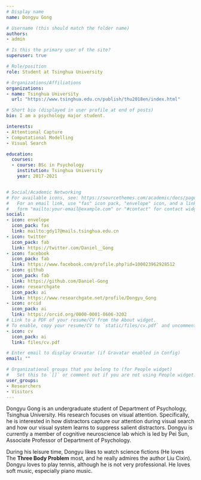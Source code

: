 ```yaml
---
# Display name
name: Dongyu Gong

# Username (this should match the folder name)
authors:
- admin

# Is this the primary user of the site?
superuser: true

# Role/position
role: Student at Tsinghua University

# Organizations/Affiliations
organizations:
- name: Tsinghua University
  url: "https://www.tsinghua.edu.cn/publish/thu2018en/index.html"

# Short bio (displayed in user profile at end of posts)
bio: I am a psychology major student.

interests:
- Attentional Capture
- Computational Modelling
- Visual Search 

education:
  courses:
  - course: BSc in Psychology
    institution: Tsinghua University
    year: 2017-2021


# Social/Academic Networking
# For available icons, see: https://sourcethemes.com/academic/docs/page-builder/#icons
#   For an email link, use "fas" icon pack, "envelope" icon, and a link in the
#   form "mailto:your-email@example.com" or "#contact" for contact widget.
social:
- icon: envelope
  icon_pack: fas
  link: mailto:gdy17@mails.tsinghua.edu.cn
- icon: twitter
  icon_pack: fab
  link: https://twitter.com/Daniel__Gong
- icon: facebook
  icon_pack: fab
  link: https://www.facebook.com/profile.php?id=100023962928512
- icon: github
  icon_pack: fab
  link: https://github.com/Daniel-Gong
- icon: researchgate
  icon_pack: ai
  link: https://www.researchgate.net/profile/Dongyu_Gong
- icon: orcid
  icon_pack: ai
  link: https://orcid.org/0000-0001-8606-3202
# Link to a PDF of your resume/CV from the About widget.
# To enable, copy your resume/CV to `static/files/cv.pdf` and uncomment the lines below.
- icon: cv
  icon_pack: ai
  link: files/cv.pdf

# Enter email to display Gravatar (if Gravatar enabled in Config)
email: ""

# Organizational groups that you belong to (for People widget)
#   Set this to `[]` or comment out if you are not using People widget.
user_groups:
- Researchers
- Visitors
---
```


Dongyu Gong is an undergraduate student of Department of Psychology, Tsinghua University. His research focuses on visual attention. Specifically, he is interested in how distractors capture our attention during visual search and how our visual system learns to suppress salient distractors. Dongyu is currently a member of cognitive neuroscience lab which is led by Pei Sun, Associate Professor of Department of Psychology.

During his leisure time, Dongyu likes to watch science fictions (He loves The **Three Body Problem** most, and he really admires the author Liu Cixin). Dongyu loves to play tennis, although he is not very professional. He loves soft music, especially piano music.
